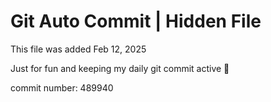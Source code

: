 # Git Auto Commit | Hidden File

This file was added Feb 12, 2025

Just for fun and keeping my daily git commit active 🤪

commit number: 489940
